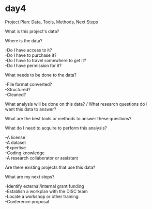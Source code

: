 # day4
Project Plan: Data, Tools, Methods, Next Steps

What is this project's data?

Where is the data? 

-Do I have access to it?<br>
-Do I have to purchase it?<br>
-Do I have to travel somewhere to get it?<br>
-Do I have permission for it?<br>

What needs to be done to the data?

-File format converted?<br>
-Structured?<br>
-Cleaned?<br>

What analysis will be done on this data? / What research questions do I want this data to answer?

What are the best tools or methods to answer these questions?

What do I need to acquire to perform this analysis?

-A license<br>
-A dataset<br>
-Expertise<br>
-Coding knowledge<br>
-A research collaborator or assistant<br>

Are there existing projects that use this data?

What are my next steps?

-Identify external/internal grant funding<br>
-Establish a workplan with the DISC team<br>
-Locate a workshop or other training<br>
-Conference proposal<br>
